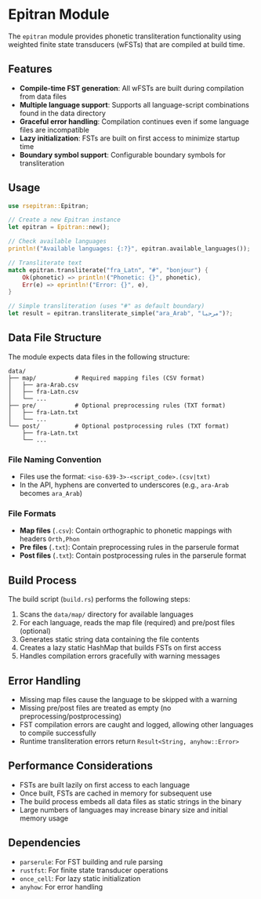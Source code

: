# Epitran Module

The `epitran` module provides phonetic transliteration functionality using weighted finite state transducers (wFSTs) that are compiled at build time.

## Features

- **Compile-time FST generation**: All wFSTs are built during compilation from data files
- **Multiple language support**: Supports all language-script combinations found in the data directory
- **Graceful error handling**: Compilation continues even if some language files are incompatible
- **Lazy initialization**: FSTs are built on first access to minimize startup time
- **Boundary symbol support**: Configurable boundary symbols for transliteration

## Usage

```rust
use rsepitran::Epitran;

// Create a new Epitran instance
let epitran = Epitran::new();

// Check available languages
println!("Available languages: {:?}", epitran.available_languages());

// Transliterate text
match epitran.transliterate("fra_Latn", "#", "bonjour") {
    Ok(phonetic) => println!("Phonetic: {}", phonetic),
    Err(e) => eprintln!("Error: {}", e),
}

// Simple transliteration (uses "#" as default boundary)
let result = epitran.transliterate_simple("ara_Arab", "مرحبا")?;
```

## Data File Structure

The module expects data files in the following structure:

```
data/
├── map/           # Required mapping files (CSV format)
│   ├── ara-Arab.csv
│   ├── fra-Latn.csv
│   └── ...
├── pre/           # Optional preprocessing rules (TXT format)
│   ├── fra-Latn.txt
│   └── ...
└── post/          # Optional postprocessing rules (TXT format)
    ├── fra-Latn.txt
    └── ...
```

### File Naming Convention

- Files use the format: `<iso-639-3>-<script_code>.(csv|txt)`
- In the API, hyphens are converted to underscores (e.g., `ara-Arab` becomes `ara_Arab`)

### File Formats

- **Map files** (`.csv`): Contain orthographic to phonetic mappings with headers `Orth,Phon`
- **Pre files** (`.txt`): Contain preprocessing rules in the parserule format
- **Post files** (`.txt`): Contain postprocessing rules in the parserule format

## Build Process

The build script (`build.rs`) performs the following steps:

1. Scans the `data/map/` directory for available languages
2. For each language, reads the map file (required) and pre/post files (optional)
3. Generates static string data containing the file contents
4. Creates a lazy static HashMap that builds FSTs on first access
5. Handles compilation errors gracefully with warning messages

## Error Handling

- Missing map files cause the language to be skipped with a warning
- Missing pre/post files are treated as empty (no preprocessing/postprocessing)
- FST compilation errors are caught and logged, allowing other languages to compile successfully
- Runtime transliteration errors return `Result<String, anyhow::Error>`

## Performance Considerations

- FSTs are built lazily on first access to each language
- Once built, FSTs are cached in memory for subsequent use
- The build process embeds all data files as static strings in the binary
- Large numbers of languages may increase binary size and initial memory usage

## Dependencies

- `parserule`: For FST building and rule parsing
- `rustfst`: For finite state transducer operations
- `once_cell`: For lazy static initialization
- `anyhow`: For error handling